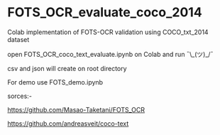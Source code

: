 # FOTS_OCR_evaluate_coco_2014
Colab implementation of FOTS-OCR validation using COCO_txt_2014 dataset

open FOTS_OCR_coco_text_evaluate.ipynb on Colab and run ¯\\\_(ツ)\_/¯

csv and json will create on root directory

For demo use FOTS_demo.ipynb

sorces:-

https://github.com/Masao-Taketani/FOTS_OCR 

https://github.com/andreasveit/coco-text
